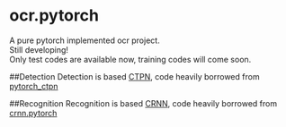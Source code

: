 # ocr.pytorch
A pure pytorch implemented ocr project.  
Still developing!  
Only test codes are available now, training codes will come soon. 

##Detection
Detection is based [CTPN](https://arxiv.org/abs/1609.03605), code heavily borrowed from 
[pytorch_ctpn](https://github.com/opconty/pytorch_ctpn)

##Recognition
Recognition is based [CRNN](http://arxiv.org/abs/1507.05717), code heavily borrowed from
[crnn.pytorch](https://github.com/meijieru/crnn.pytorch)

